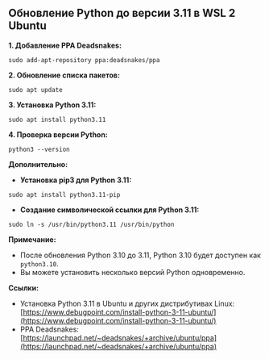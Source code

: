## Обновление Python до версии 3.11 в WSL 2 Ubuntu

**1. Добавление PPA Deadsnakes:**

```
sudo add-apt-repository ppa:deadsnakes/ppa
```

**2. Обновление списка пакетов:**

```
sudo apt update
```

**3. Установка Python 3.11:**

```
sudo apt install python3.11
```

**4. Проверка версии Python:**

```
python3 --version
```

**Дополнительно:**

* **Установка pip3 для Python 3.11:**

```
sudo apt install python3.11-pip
```

* **Создание символической ссылки для Python 3.11:**

```
sudo ln -s /usr/bin/python3.11 /usr/bin/python
```

**Примечание:**

* После обновления Python 3.10 до 3.11, Python 3.10 будет доступен как `python3.10`.
* Вы можете установить несколько версий Python одновременно.

**Ссылки:**

* Установка Python 3.11 в Ubuntu и других дистрибутивах Linux: [https://www.debugpoint.com/install-python-3-11-ubuntu/](https://www.debugpoint.com/install-python-3-11-ubuntu/)
* PPA Deadsnakes: [https://launchpad.net/~deadsnakes/+archive/ubuntu/ppa](https://launchpad.net/~deadsnakes/+archive/ubuntu/ppa)
